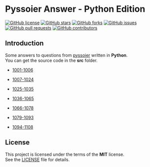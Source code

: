 # Pyssoier Answer - Python Edition

[![GitHub license](https://img.shields.io/github/license/romeoahmed/pyssoier_answer_py?style=flat)](https://github.com/romeoahmed/pyssoier_answer_py/tree/main/LICENSE)
[![GitHub stars](https://img.shields.io/github/stars/romeoahmed/pyssoier_answer_py?style=flat)](https://github.com/romeoahmed/pyssoier_answer_py/stargazers)
[![GitHub forks](https://img.shields.io/github/forks/romeoahmed/pyssoier_answer_py?style=flat)](https://github.com/romeoahmed/pyssoier_answer_py/forks)
[![GitHub issues](https://img.shields.io/github/issues/romeoahmed/pyssoier_answer_py?style=flat)](https://github.com/romeoahmed/pyssoier_answer_py/issues)
[![GitHub pull requests](https://img.shields.io/github/issues-pr/romeoahmed/pyssoier_answer_py?style=flat)](https://github.com/romeoahmed/pyssoier_answer_py/pulls)
[![GitHub contributors](https://img.shields.io/github/contributors/romeoahmed/pyssoier_answer_py?style=flat)](https://github.com/romeoahmed/pyssoier_answer_py/graphs/contributors)

## Introduction
Some answers to questions from [pyssoier](http://py.ssoier.cn:7077/) written in **Python**.  
You can get the source code in the **src** folder.

- [1001-1006](https://github.com/romeoahmed/pyssoier_answer_py/tree/main/src/1001-1006)

- [1007-1024](https://github.com/romeoahmed/pyssoier_answer_py/tree/main/src/1007-1024)

- [1025-1035](https://github.com/romeoahmed/pyssoier_answer_py/tree/main/src/1025-1035)

- [1036-1065](https://github.com/romeoahmed/pyssoier_answer_py/tree/main/src/1036-1065)

- [1066-1078](https://github.com/romeoahmed/pyssoier_answer_py/tree/main/src/1066-1078)

- [1079-1093](https://github.com/romeoahmed/pyssoier_answer_py/tree/main/src/1079-1093)

- [1094-1108](https://github.com/romeoahmed/pyssoier_answer_py/tree/main/src/1094-1108)
  
## License
This project is licensed under the terms of the **MIT** license.  
See the [LICENSE](https://github.com/romeoahmed/pyssoier_answer_py/blob/main/LICENSE) file for details.

